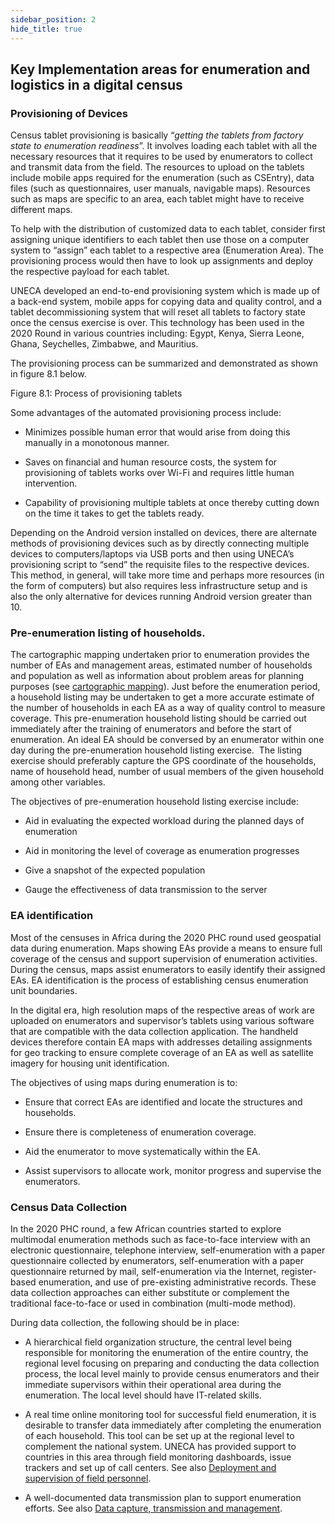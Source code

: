 ```yaml
---
sidebar_position: 2
hide_title: true 
---
```


## Key Implementation areas for enumeration and logistics in a digital census

### Provisioning of Devices

Census tablet provisioning is basically “_getting the tablets from factory state to enumeration readiness_”. It involves loading each tablet with all the necessary resources that it requires to be used by enumerators to collect and transmit data from the field. The resources to upload on the tablets include mobile apps required for the enumeration (such as CSEntry), data files (such as questionnaires, user manuals, navigable maps). Resources such as maps are specific to an area, each tablet might have to receive different maps.

To help with the distribution of customized data to each tablet, consider first assigning unique identifiers to each tablet then use those on a computer system to “assign” each tablet to a respective area (Enumeration Area). The provisioning process would then have to look up assignments and deploy the respective payload for each tablet.

UNECA developed an end-to-end provisioning system which is made up of a back-end system, mobile apps for copying data and quality control, and a tablet decommissioning system that will reset all tablets to factory state once the census exercise is over. This technology has been used in the 2020 Round in various countries including: Egypt, Kenya, Sierra Leone, Ghana, Seychelles, Zimbabwe, and Mauritius.

The provisioning process can be summarized and demonstrated as shown in figure 8.1 below.

Figure 8.1: Process of provisioning tablets



Some advantages of the automated provisioning process include:

- Minimizes possible human error that would arise from doing this manually in a monotonous manner.

- Saves on financial and human resource costs, the system for provisioning of tablets works over Wi-Fi and requires little human intervention.

- Capability of provisioning multiple tablets at once thereby cutting down on the time it takes to get the tablets ready.

Depending on the Android version installed on devices, there are alternate methods of provisioning devices such as by directly connecting multiple devices to computers/laptops via USB ports and then using UNECA’s provisioning script to “send” the requisite files to the respective devices. This method, in general, will take more time and perhaps more resources (in the form of computers) but also requires less infrastructure setup and is also the only alternative for devices running Android version greater than 10.

### Pre-enumeration listing of households.

The cartographic mapping undertaken prior to enumeration provides the number of EAs and management areas, estimated number of households and population as well as information about problem areas for planning purposes (see [cartographic mapping](file:///C:/Users/ymersha/Downloads/e-cencus-handbook/Chapter8_Enumeration_to_upload.docx#_CHAPTER_THREE:_Geospatial)). Just before the enumeration period, a household listing may be undertaken to get a more accurate estimate of the number of households in each EA as a way of quality control to measure coverage. This pre-enumeration household listing should be carried out immediately after the training of enumerators and before the start of enumeration. An ideal EA should be conversed by an enumerator within one day during the pre-enumeration household listing exercise.  The listing exercise should preferably capture the GPS coordinate of the households, name of household head, number of usual members of the given household among other variables.

The objectives of pre-enumeration household listing exercise include:

- Aid in evaluating the expected workload during the planned days of enumeration

- Aid in monitoring the level of coverage as enumeration progresses 

- Give a snapshot of the expected population

- Gauge the effectiveness of data transmission to the server

### EA identification

Most of the censuses in Africa during the 2020 PHC round used geospatial data during enumeration. Maps showing EAs provide a means to ensure full coverage of the census and support supervision of enumeration activities. During the census, maps assist enumerators to easily identify their assigned EAs. EA identification is the process of establishing census enumeration unit boundaries.

In the digital era, high resolution maps of the respective areas of work are uploaded on enumerators and supervisor’s tablets using various software that are compatible with the data collection application. The handheld devices therefore contain EA maps with addresses detailing assignments for geo tracking to ensure complete coverage of an EA as well as satellite imagery for housing unit identification.

The objectives of using maps during enumeration is to:

- Ensure that correct EAs are identified and locate the structures and households.

- Ensure there is completeness of enumeration coverage.

- Aid the enumerator to move systematically within the EA. 

- Assist supervisors to allocate work, monitor progress and supervise the enumerators.

### Census Data Collection

In the 2020 PHC round, a few African countries started to explore multimodal enumeration methods such as face-to-face interview with an electronic questionnaire, telephone interview, self-enumeration with a paper questionnaire collected by enumerators, self-enumeration with a paper questionnaire returned by mail, self-enumeration via the Internet, register-based enumeration, and use of pre-existing administrative records. These data collection approaches can either substitute or complement the traditional face-to-face or used in combination (multi-mode method).

During data collection, the following should be in place:

- A hierarchical field organization structure, the central level being responsible for monitoring the enumeration of the entire country, the regional level focusing on preparing and conducting the data collection process, the local level mainly to provide census enumerators and their immediate supervisors within their operational area during the enumeration. The local level should have IT-related skills.

- A real time online monitoring tool for successful field enumeration, it is desirable to transfer data immediately after completing the enumeration of each household. This tool can be set up at the regional level to complement the national system. UNECA has provided support to countries in this area through field monitoring dashboards, issue trackers and set up of call centers. See also [Deployment and supervision of field personnel](file:///C:/Users/ymersha/Downloads/e-cencus-handbook/Chapter8_Enumeration_to_upload.docx#_Deployment_and_Supervision).

- A well-documented data transmission plan to support enumeration efforts. See also [Data capture, transmission and management](file:///C:/Users/ymersha/Downloads/e-cencus-handbook/Chapter8_Enumeration_to_upload.docx#_Data_Capture,_Transmission).